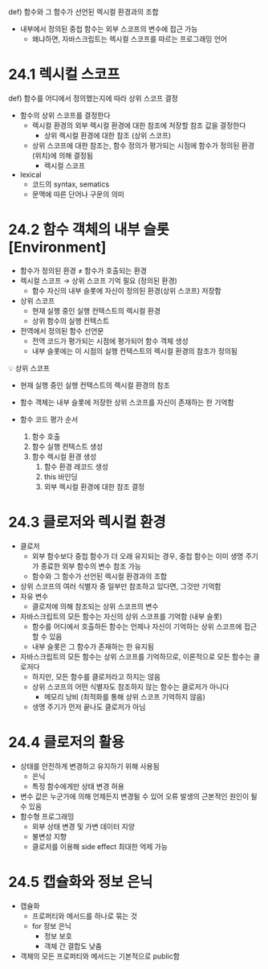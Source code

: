 def) 함수와 그 함수가 선언된 렉시컬 환경과의 조합

- 내부에서 정의된 중첩 함수는 외부 스코프의 변수에 접근 가능
  - 왜냐하면, 자바스크립트는 렉시컬 스코프를 따르는 프로그래밍 언어

# 24.1 렉시컬 스코프

def) 함수를 어디에서 정의했는지에 따라 상위 스코프 결정

- 함수의 상위 스코프를 결정한다
  - 렉시컬 환경의 외부 렉시컬 환경에 대한 참조에 저장할 참조 값을 결정한다
    - 상위 렉시컬 환경에 대한 참조 (상위 스코프)
  - 상위 스코프에 대한 참조는, 함수 정의가 평가되는 시점에 함수가 정의된 환경(위치)에 의해 결정됨
    - 렉시컬 스코프
- lexical
  - 코드의 syntax, sematics
  - 문맥에 따른 단어나 구문의 의미

# 24.2 함수 객체의 내부 슬롯 [Environment]

- 함수가 정의된 환경 ≠ 함수가 호출되는 환경
- 렉시컬 스코프 → 상위 스코프 기억 필요 (정의된 환경)
  - 함수 자신의 내부 슬롯에 자신이 정의된 환경(상위 스코프) 저장함
- 상위 스코프
  - 현재 실행 중인 실행 컨텍스트의 렉시컬 환경
  - 상위 함수의 실행 컨텍스트
- 전역에서 정의된 함수 선언문
  - 전역 코드가 평가되는 시점에 평가되어 함수 객체 생성
  - 내부 슬롯에는 이 시점의 실행 컨텍스트의 렉시컬 환경의 참조가 정의됨

<aside>
💡 상위 스코프

- 현재 실행 중인 실행 컨텍스트의 렉시컬 환경의 참조
</aside>

- 함수 객체는 내부 슬롯에 저장한 상위 스코프를 자신이 존재하는 한 기억함

- 함수 코드 평가 순서
  1. 함수 호출
  2. 함수 실행 컨텍스트 생성
  3. 함수 렉시컬 환경 생성
     1. 함수 환경 레코드 생성
     2. this 바인딩
     3. 외부 렉시컬 환경에 대한 참조 결정

# 24.3 클로저와 렉시컬 환경

- 클로저
  - 외부 함수보다 중첩 함수가 더 오래 유지되는 경우, 중첩 함수는 이미 생명 주기가 종료한 외부 함수의 변수 참조 가능
  - 함수와 그 함수가 선언된 렉시컬 환경과의 조합
- 상위 스코프의 여러 식별자 중 일부만 참조하고 있다면, 그것만 기억함
- 자유 변수
  - 클로저에 의해 참조되는 상위 스코프의 변수
- 자바스크립트의 모든 함수는 자신의 상위 스코프를 기억함 (내부 슬롯)
  - 함수를 어디에서 호출하든 함수는 언제나 자신이 기억하는 상위 스코프에 접근할 수 있음
  - 내부 슬롯은 그 함수가 존재하는 한 유지됨
- 자바스크립트의 모든 함수는 상위 스코프를 기억하므로, 이론적으로 모든 함수는 클로저다
  - 하지만, 모든 함수를 클로저라고 하지는 않음
  - 상위 스코프의 어떤 식별자도 참조하지 않는 함수는 클로저가 아니다
    - 메모리 낭비 (최적화를 통해 상위 스코프 기억하지 않음)
  - 생명 주기가 먼저 끝나도 클로저가 아님

# 24.4 클로저의 활용

- 상태를 안전하게 변경하고 유지하기 위해 사용됨
  - 은닉
  - 특정 함수에게만 상태 변경 허용
- 변수 값은 누군가에 의해 언제든지 변경될 수 있어 오류 발생의 근본적인 원인이 될 수 있음
- 함수형 프로그래밍
  - 외부 상태 변경 및 가변 데이터 지양
  - 불변성 지향
  - 클로저를 이용해 side effect 최대한 억제 가능

# 24.5 캡슐화와 정보 은닉

- 캡슐화
  - 프로퍼티와 메서드를 하나로 묶는 것
  - for 정보 은닉
    - 정보 보호
    - 객체 간 결합도 낮춤
- 객체의 모든 프로퍼티와 메서드는 기본적으로 public함
